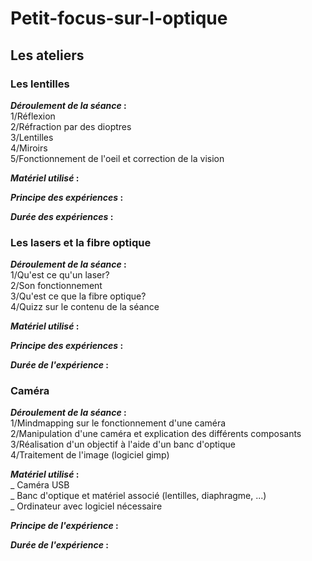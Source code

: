 # Petit-focus-sur-l-optique

## Les ateliers

### Les lentilles

**_Déroulement de la séance_ :**  
1/Réflexion  
2/Réfraction par des dioptres  
3/Lentilles  
4/Miroirs  
5/Fonctionnement de l'oeil et correction de la vision  

**_Matériel utilisé_ :**  

**_Principe des expériences_ :**  

**_Durée des expériences_ :**  

### Les lasers et la fibre optique

**_Déroulement de la séance_ :**  
1/Qu'est ce qu'un laser?  
2/Son fonctionnement  
3/Qu'est ce que la fibre optique?  
4/Quizz sur le contenu de la séance  

**_Matériel utilisé_ :**  

**_Principe des expériences_ :**  

**_Durée de l'expérience_ :**  

### Caméra

**_Déroulement de la séance_ :**  
1/Mindmapping sur le fonctionnement d'une caméra  
2/Manipulation d'une caméra et explication des différents composants  
3/Réalisation d'un objectif à l'aide d'un banc d'optique  
4/Traitement de l'image (logiciel gimp)    

**_Matériel utilisé_ :**  
_ Caméra USB  
_ Banc d'optique et matériel associé (lentilles, diaphragme, ...)  
_ Ordinateur avec logiciel nécessaire  

**_Principe de l'expérience_ :**  


**_Durée de l'expérience_ :**  
